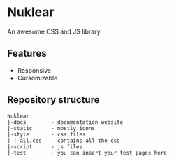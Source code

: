 # Nuklear

An awesome CSS and JS library.

## Features

- Responsive
- Cursomizable

## Repository structure

```
Nuklear
|-docs        - documentation website
|-static      - mostly icons
|-style       - css files
| |-all.css   - contains all the css
|-script      - js files
|-test        - you can insert your test pages here